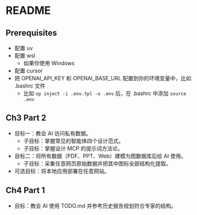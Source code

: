 # README

## Prerequisites

- 配置 uv
- 配置 wsl
  - 如果你使用 Windows
- 配置 cursor
- 把 OPENAI_API_KEY 和 OPENAI_BASE_URL 配置到你的环境变量中，比如 .bashrc 文件
  - 比如 `op inject -i .env.tpl -o .env` 后，在 .bashrc 中添加 `source .env`

## Ch3 Part 2

- 目标一：教会 AI 访问私有数据。
  - 子目标：掌握常见的智能体四个设计范式。
  - 子目标：掌握设计 MCP 的提示词方法论。
- 目标二：将所有数据（PDF、PPT、Web）建模为图数据库后给 AI 使用。
  - 子目标：采集任意网页原始数据并把其中图标全部结构化提取。
- 可选目标：将本地应用部署在任意网站。

## Ch4 Part 1

- 目标：教会 AI 使用 TODO.md 并参考历史报告规划符合专家的结构。
